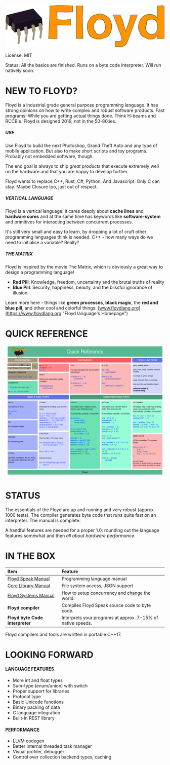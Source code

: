 ![](readme_floyd_logo.png)

License: MIT

Status: All the basics are finished. Runs on a byte code interpreter. Will run natively soon.

# NEW TO FLOYD?

Floyd is a industrial grade general purpose programming language. It has strong opinions on how to write complex and robust software products. Fast programs! While you are getting actual things done. Think H-beams and RCCB:s. Floyd is designed 2019, not in the 50-80:ies.


##### USE
Use Floyd to build the next Photoshop, Grand Theft Auto and any type of mobile application. But also to make short scripts and toy programs. Probably not embedded software, though.

The end goal is always to ship *great products* that execute extremely well on the hardware and that you are happy to develop further.

Floyd wants to replace C++, Rust, C#, Python. And Javascript. Only C can stay. Maybe Closure too, just out of respect.

##### VERTICAL LANGUAGE
Floyd is a vertical language: it cares deeply about **cache lines** and **hardware cores** and at the same time has keywords like **software-system** and primitives for interacting between concurrent processes.

It's still very small and easy to learn, by dropping a lot of cruft other programming languages think is needed. C++ - how many ways do we need to initialise a variable? Really?

##### THE MATRIX
Floyd is inspired by the movie The Matrix, which is obviously a great way to design a programming language!

- **Red Pill**: Knowledge, freedom, uncertainty and the brutal truths of reality
- **Blue Pill**: Security, happiness, beauty, and the blissful ignorance of illusion

Learn more here - things like **green processes**, **black magic**, the **red and blue pill**, and other cool and colorful things: [www.floydlang.org](https://www.floydlang.org "Floyd language's Homepage")


# QUICK REFERENCE

![](readme_cheat_sheet.png)


# STATUS

The essentials of the Floyd are up and running and very robust (approx 1000 tests). The compiler generates byte code that runs quite fast on an interpreter. The manual is complete.

A handful features are needed for a proper 1.0: rounding out the language features somewhat and then *all about hardware performance*.


# IN THE BOX

|Item				| Feature	
|:---				|:---
| [Floyd Speak Manual](floyd_speak.md) | Programming language manual
| [Core Library Manual](floyd_speak_corelibs.md) | File system access, JSON support
| [Floyd Systems Manual](floyd_systems.md) | How to setup concurrency and change the world.
| **Floyd compiler** | Compiles Floyd Speak source code to byte code.
| **Floyd byte Code interpreter**	|Interprets your programs at approx. 7-15% of native speeds.

Floyd compilers and tools are written in portable C++17.


# LOOKING FORWARD

#### LANGUAGE FEATURES
- More int and float types
- Sum-type (enum/union) with switch
- Proper support for libraries
- Protocol type
- Basic Unicode functions
- Binary packing of data
- C language integration
- Built-in REST library

#### PERFORMANCE
- LLVM codegen
- Better internal threaded task manager
- Visual profiler, debugger
- Control over collection backend types, caching
